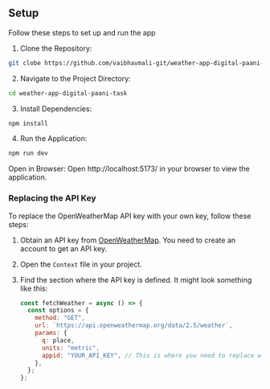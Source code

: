 ## Setup

Follow these steps to set up and run the app

1. Clone the Repository:

```bash
git clobe https://github.com/vaibhavmali-git/weather-app-digital-paani-task.git
```

2. Navigate to the Project Directory:

```bash
cd weather-app-digital-paani-task
```

3. Install Dependencies:

```bash
npm install
```

4. Run the Application:
   
```bash
npm run dev
```

Open in Browser:
Open http://localhost:5173/ in your browser to view the application.

### Replacing the API Key

To replace the OpenWeatherMap API key with your own key, follow these steps:

1. Obtain an API key from [OpenWeatherMap](https://openweathermap.org/api). You need to create an account to get an API key.
2. Open the `Context` file in your project.
3. Find the section where the API key is defined. It might look something like this:

   ```javascript
   const fetchWeather = async () => {
     const options = {
       method: "GET",
       url: `https://api.openweathermap.org/data/2.5/weather`,
       params: {
         q: place,
         units: "metric",
         appid: "YOUR_API_KEY", // This is where you need to replace with your key
       },
     };
   };
```

